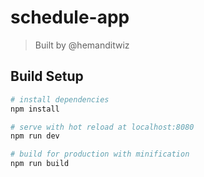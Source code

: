 # schedule-app

> Built by @hemanditwiz

## Build Setup

``` bash
# install dependencies
npm install

# serve with hot reload at localhost:8080
npm run dev

# build for production with minification
npm run build
```
